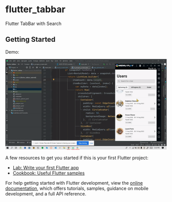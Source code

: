 # flutter_tabbar

Flutter TabBar with Search

## Getting Started

Demo:

<p align="center">
  <a href='https://youtu.be/22oc7jE131Q'>
 <img src="https://github.com/naseerx/Flutter-Tabbar-With-Search/blob/main/ss/tabbar.gif">
  </a>
</p>



A few resources to get you started if this is your first Flutter project:



- [Lab: Write your first Flutter app](https://docs.flutter.dev/get-started/codelab)
- [Cookbook: Useful Flutter samples](https://docs.flutter.dev/cookbook)

For help getting started with Flutter development, view the
[online documentation](https://docs.flutter.dev/), which offers tutorials,
samples, guidance on mobile development, and a full API reference.
